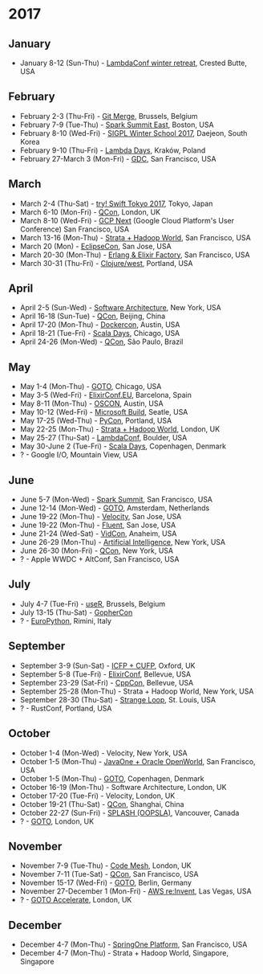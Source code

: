 # 2017

## January

* January 8-12 (Sun-Thu) - [LambdaConf winter retreat](http://lambdaconf.us/#ev1), Crested Butte, USA

## February

* February 2-3 (Thu-Fri) - [Git Merge](http://git-merge.com/), Brussels, Belgium
* February 7-9 (Tue-Thu) - [Spark Summit East](https://spark-summit.org/east-2017/), Boston, USA
* February 8-10 (Wed-Fri) - [SIGPL Winter School 2017](http://sigpl.or.kr/school/2017w/), Daejeon, South Korea
* February 9-10 (Thu-Fri) - [Lambda Days](http://www.lambdadays.org/lambdadays2017), Kraków, Poland
* February 27-March 3 (Mon-Fri) - [GDC](http://www.gdconf.com/), San Francisco, USA

## March

* March 2-4 (Thu-Sat) - [try! Swift Tokyo 2017](https://www.eventbrite.com/e/try-swift-tokyo-2017-tickets-29300267890), Tokyo, Japan
* March 6-10 (Mon-Fri) - [QCon](https://qconlondon.com/), London, UK
* March 8-10 (Wed-Fri) - [GCP Next](https://cloudnext.withgoogle.com/) (Google Cloud Platform's User Conference) San Francisco, USA
* March 13-16 (Mon-Thu) - [Strata + Hadoop World](http://conferences.oreilly.com/strata/strata-ca), San Francisco, USA
* March 20 (Mon) - [EclipseCon](https://www.eclipseconverge.org/na2017/), San Jose, USA
* March 20-30 (Mon-Thu) - [Erlang & Elixir Factory](http://www.erlang-factory.com/sfbay2017/), San Francisco, USA
* March 30-31 (Thu-Fri) - [Clojure/west](http://2017.clojurewest.org/), Portland, USA

## April

* April 2-5 (Sun-Wed) - [Software Architecture](http://conferences.oreilly.com/software-architecture/sa-ny), New York, USA
* April 16-18 (Sun-Tue) - [QCon](http://2017.qconbeijing.com/), Beijing, China
* April 17-20 (Mon-Thu) - [Dockercon](http://2017.dockercon.com/), Austin, USA
* April 18-21 (Tue-Fri) - [Scala Days](http://event.scaladays.org/scaladays-chicago-2017), Chicago, USA
* April 24-26 (Mon-Wed) - [QCon](http://qconsp.com/), São Paulo, Brazil

## May

* May 1-4 (Mon-Thu) - [GOTO](https://gotochgo.com/), Chicago, USA
* May 3-5 (Wed-Fri) - [ElixirConf.EU](http://www.elixirconf.eu/), Barcelona, Spain
* May 8-11 (Mon-Thu) - [OSCON](http://conferences.oreilly.com/oscon/oscon-tx), Austin, USA
* May 10-12 (Wed-Fri) - [Microsoft Build](http://build.microsoft.com/), Seatle, USA
* May 17-25 (Wed-Thu) - [PyCon](https://us.pycon.org/2017/), Portland, USA
* May 22-25 (Mon-Thu) - [Strata + Hadoop World](http://conferences.oreilly.com/strata/strata-eu), London, UK
* May 25-27 (Thu-Sat) - [LambdaConf](http://lambdaconf.us/#lcusc), Boulder, USA
* May 30-June 2 (Tue-Fri) - [Scala Days](http://event.scaladays.org/scaladays-cph-2017), Copenhagen, Denmark
* ? - Google I/O, Mountain View, USA

## June

* June 5-7 (Mon-Wed) - [Spark Summit](https://spark-summit.org/2017/), San Francisco, USA
* June 12-14 (Mon-Wed) - [GOTO](https://gotoams.nl/), Amsterdam, Netherlands
* June 19-22 (Mon-Thu) - [Velocity](http://conferences.oreilly.com/velocity/vl-ca), San Jose, USA
* June 19-22 (Mon-Thu) - [Fluent](http://conferences.oreilly.com/fluent/fl-ca), San Jose, USA
* June 21-24 (Wed-Sat) - [VidCon](http://vidcon.com/), Anaheim, USA
* June 26-29 (Mon-Thu) - [Artificial Intelligence](http://conferences.oreilly.com/artificial-intelligence/ai-ny), New York, USA
* June 26-30 (Mon-Fri) - [QCon](https://qconnewyork.com/), New York, USA
* ? - Apple WWDC + AltConf, San Francisco, USA

## July

* July 4-7 (Tue-Fri) - [useR](https://twitter.com/user_brussels), Brussels, Belgium
* July 13-15 (Thu-Sat) - [GopherCon](https://gophercon.com/)
* ? - [EuroPython](http://blog.europython.eu/post/152466580627/europython-2017-will-be-held-in-rimini-italy), Rimini, Italy

## September

* September 3-9 (Sun-Sat) - [ICFP + CUFP](http://conf.researchr.org/home/icfp-2017), Oxford, UK
* September 5-8 (Tue-Fri) - [ElixirConf](https://elixirconf.com/), Bellevue, USA
* September 23-29 (Sat-Fri) - [CppCon](https://cppcon.org/), Bellevue, USA
* September 25-28 (Mon-Thu) - Strata + Hadoop World, New York, USA
* September 28-30 (Thu-Sat) - [Strange Loop](http://www.thestrangeloop.com/), St. Louis, USA
* ? - RustConf, Portland, USA

## October

* October 1-4 (Mon-Wed) - Velocity, New York, USA
* October 1-5 (Mon-Thu) - [JavaOne + Oracle OpenWorld](https://go.oracle.com/LP=39416), San Francisco, USA
* October 1-5 (Mon-Thu) - [GOTO](https://gotocph.com/), Copenhagen, Denmark
* October 16-19 (Mon-Thu) - Software Architecture, London, UK
* October 17-20 (Tue-Fri) - Velocity, London, UK
* October 19-21 (Thu-Sat) - [QCon](http://2016.qconshanghai.com/), Shanghai, China
* October 22-27 (Sun-Fri) - [SPLASH (OOPSLA)](http://2017.splashcon.org/), Vancouver, Canada
* ? - [GOTO](https://gotocon.com/), London, UK

## November

* November 7-9 (Tue-Thu) - [Code Mesh](http://www.codemesh.io/), London, UK
* November 7-11 (Tue-Sat) - [QCon](https://qconsf.com/), San Francisco, USA
* November 15-17 (Wed-Fri) - [GOTO](https://gotocon.com/), Berlin, Germany
* November 27-December 1 (Mon-Fri) - [AWS re:Invent](http://reinvent.awsevents.com/), Las Vegas, USA
* ? - [GOTO Accelerate](https://gotocon.com/), London, UK

## December

* December 4-7 (Mon-Thu) - [SpringOne Platform](https://springoneplatform.io/), San Francisco, USA
* December 4-7 (Mon-Thu) - Strata + Hadoop World, Singapore, Singapore

